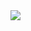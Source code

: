 <img src="https://jam-cabin.github.io/assets/bg/david_stage_lines.png">
<!-- is it visible enough? -->
